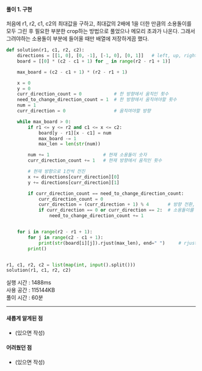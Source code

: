 #### 풀이 1. 구현

처음에 r1, r2, c1, c2의 최대값을 구하고, 최대값의 2배에 1을 더한 만큼의 소용돌이를 모두 그린 후 필요한 부분한 crop하는 방법으로 풀었으나 메모리 초과가 나온다.
그래서 그려야하는 소용돌이 부분에 들어올 때만 배열에 저장하게끔 했다.

```python
def solution(r1, c1, r2, c2):
    directions = [[1, 0], [0, -1], [-1, 0], [0, 1]]   # left, up, right, down
    board = [[0] * (c2 - c1 + 1) for _ in range(r2 - r1 + 1)]

    max_board = (c2 - c1 + 1) * (r2 - r1 + 1)

    x = 0
    y = 0
    curr_direction_count = 0            # 한 방향에서 움직인 횟수
    need_to_change_direction_count = 1  # 한 방향에서 움직여야할 횟수
    num = 1
    curr_direction = 0                  # 움직여야할 방향

    while max_board > 0:
        if r1 <= y <= r2 and c1 <= x <= c2:
            board[y - r1][x - c1] = num
            max_board -= 1
            max_len = len(str(num))

        num += 1                    # 현재 소용돌이 숫자
        curr_direction_count += 1   # 현재 방향에서 움직인 횟수

        # 현재 방향으로 1칸씩 전진
        x += directions[curr_direction][0]
        y += directions[curr_direction][1]

        if curr_direction_count == need_to_change_direction_count:
            curr_direction_count = 0
            curr_direction = (curr_direction + 1) % 4       # 방향 전환, 총 4개의 방향이 순서대로 나오게끔
            if curr_direction == 0 or curr_direction == 2:  # 소용돌이를 그릴때 왼쪽 또는 오른쪽으로 방향을 전환할 때마다 1칸씩 더 가야하는 패턴이 있다
                need_to_change_direction_count += 1


    for i in range(r2 - r1 + 1):
        for j in range(c2 - c1 + 1):
            print(str(board[i][j]).rjust(max_len), end=" ")     # rjust : 문자열을 오른쪽으로 지정된 숫자만큼 공백으로 정렬
        print()


r1, c1, r2, c2 = list(map(int, input().split()))
solution(r1, c1, r2, c2)
```

실행 시간 : 1488ms  
사용 공간 : 115144KB  
풀이 시간 : 60분

---

#### 새롭게 알게된 점

- (있으면 작성)

#### 어려웠던 점

- (있으면 작성)
